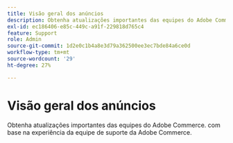 ```yaml
---
title: Visão geral dos anúncios
description: Obtenha atualizações importantes das equipes do Adobe Commerce.
exl-id: ec186406-e85c-449c-a91f-229818d765c4
feature: Support
role: Admin
source-git-commit: 1d2e0c1b4a8e3d79a362500ee3ec7bde84a6ce0d
workflow-type: tm+mt
source-wordcount: '29'
ht-degree: 27%

---
```


# Visão geral dos anúncios

Obtenha atualizações importantes das equipes do Adobe Commerce. com base na experiência da equipe de suporte da Adobe Commerce.
